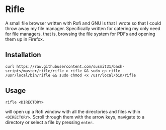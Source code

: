 # Rifle
A small file browser written with Rofi and GNU ls that I wrote so that I could
 throw away my file manager. Specifically written for catering my only need 
 for file managers, that is, browsing the file system for PDFs and opening them 
 up in Firefox.
 
## Installation
```
curl https://raw.githubusercontent.com/susmit31/bash-scripts/master/rifle/rifle > rifle && sudo cp rifle /usr/local/bin/rifle && sudo chmod +x /usr/local/bin/rifle
```

## Usage
```
rifle <DIRECTORY>
```
will open up a Rofi window with all the directories and files within `<DIRECTORY>`.
 Scroll through them with the arrow keys, navigate to a directory or select a file
 by pressing `enter`.
